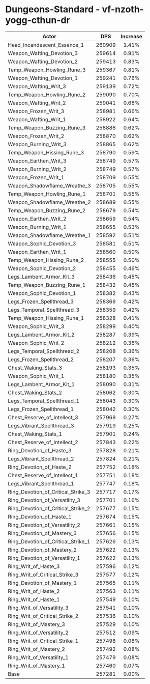 # Dungeons-Standard - vf-nzoth-yogg-cthun-dr
| Actor | DPS | Increase |
|---|:---:|:---:|
|Head_Incandescent_Essence_1|260909|1.41%|
|Weapon_Wafting_Devotion_3|259614|0.91%|
|Weapon_Wafting_Devotion_2|259413|0.83%|
|Temp_Weapon_Howling_Rune_3|259367|0.81%|
|Weapon_Wafting_Devotion_1|259241|0.76%|
|Weapon_Wafting_Writ_3|259139|0.72%|
|Temp_Weapon_Howling_Rune_2|259090|0.70%|
|Weapon_Wafting_Writ_2|259041|0.68%|
|Weapon_Frozen_Writ_3|258981|0.66%|
|Weapon_Wafting_Writ_1|258922|0.64%|
|Temp_Weapon_Buzzing_Rune_3|258886|0.62%|
|Weapon_Frozen_Writ_2|258870|0.62%|
|Weapon_Burning_Writ_3|258865|0.62%|
|Temp_Weapon_Hissing_Rune_3|258790|0.59%|
|Weapon_Earthen_Writ_3|258749|0.57%|
|Weapon_Burning_Writ_2|258749|0.57%|
|Weapon_Frozen_Writ_1|258709|0.55%|
|Weapon_Shadowflame_Wreathe_3|258705|0.55%|
|Temp_Weapon_Howling_Rune_1|258701|0.55%|
|Weapon_Shadowflame_Wreathe_2|258689|0.55%|
|Temp_Weapon_Buzzing_Rune_2|258679|0.54%|
|Weapon_Earthen_Writ_2|258659|0.54%|
|Weapon_Burning_Writ_1|258655|0.53%|
|Weapon_Shadowflame_Wreathe_1|258592|0.51%|
|Weapon_Sophic_Devotion_3|258581|0.51%|
|Weapon_Earthen_Writ_1|258560|0.50%|
|Temp_Weapon_Hissing_Rune_2|258555|0.50%|
|Weapon_Sophic_Devotion_2|258455|0.46%|
|Legs_Lambent_Armor_Kit_3|258436|0.45%|
|Temp_Weapon_Buzzing_Rune_1|258432|0.45%|
|Weapon_Sophic_Devotion_1|258382|0.43%|
|Legs_Frozen_Spellthread_3|258366|0.42%|
|Legs_Temporal_Spellthread_3|258359|0.42%|
|Temp_Weapon_Hissing_Rune_1|258328|0.41%|
|Weapon_Sophic_Writ_3|258299|0.40%|
|Legs_Lambent_Armor_Kit_2|258287|0.39%|
|Weapon_Sophic_Writ_2|258212|0.36%|
|Legs_Temporal_Spellthread_2|258208|0.36%|
|Legs_Frozen_Spellthread_2|258207|0.36%|
|Chest_Waking_Stats_3|258193|0.35%|
|Weapon_Sophic_Writ_1|258180|0.35%|
|Legs_Lambent_Armor_Kit_1|258090|0.31%|
|Chest_Waking_Stats_2|258062|0.30%|
|Legs_Temporal_Spellthread_1|258043|0.30%|
|Legs_Frozen_Spellthread_1|258042|0.30%|
|Chest_Reserve_of_Intellect_3|257968|0.27%|
|Legs_Vibrant_Spellthread_3|257919|0.25%|
|Chest_Waking_Stats_1|257901|0.24%|
|Chest_Reserve_of_Intellect_2|257843|0.22%|
|Ring_Devotion_of_Haste_3|257828|0.21%|
|Legs_Vibrant_Spellthread_2|257824|0.21%|
|Ring_Devotion_of_Haste_2|257752|0.18%|
|Chest_Reserve_of_Intellect_1|257751|0.18%|
|Legs_Vibrant_Spellthread_1|257747|0.18%|
|Ring_Devotion_of_Critical_Strike_3|257717|0.17%|
|Ring_Devotion_of_Versatility_3|257701|0.16%|
|Ring_Devotion_of_Critical_Strike_2|257677|0.15%|
|Ring_Devotion_of_Haste_1|257674|0.15%|
|Ring_Devotion_of_Versatility_2|257661|0.15%|
|Ring_Devotion_of_Mastery_3|257656|0.15%|
|Ring_Devotion_of_Critical_Strike_1|257626|0.13%|
|Ring_Devotion_of_Mastery_2|257622|0.13%|
|Ring_Devotion_of_Versatility_1|257622|0.13%|
|Ring_Writ_of_Haste_3|257596|0.12%|
|Ring_Writ_of_Critical_Strike_3|257577|0.12%|
|Ring_Devotion_of_Mastery_1|257565|0.11%|
|Ring_Writ_of_Haste_2|257563|0.11%|
|Ring_Writ_of_Haste_1|257549|0.10%|
|Ring_Writ_of_Versatility_3|257541|0.10%|
|Ring_Writ_of_Critical_Strike_2|257536|0.10%|
|Ring_Writ_of_Mastery_3|257529|0.10%|
|Ring_Writ_of_Versatility_2|257512|0.09%|
|Ring_Writ_of_Critical_Strike_1|257498|0.08%|
|Ring_Writ_of_Mastery_2|257492|0.08%|
|Ring_Writ_of_Versatility_1|257479|0.08%|
|Ring_Writ_of_Mastery_1|257460|0.07%|
|Base|257281|0.00%|
